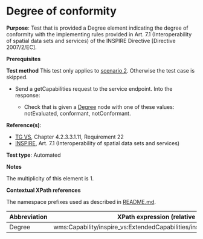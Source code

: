 # Degree of conformity

**Purpose**: Test that is provided a Degree element indicating the degree of conformity with the implementing rules provided in Art. 7.1 (Interoperability of spatial data sets and services) of the INSPIRE Directive [Directive 2007/2/EC].

**Prerequisites**

**Test method**
This test only applies to [scenario 2](./README.md#scenarios). Otherwise the test case is skipped.

* Send a getCapabilities request to the service endpoint. Into the response:

  * Check that is given a [Degree](#Degree) node with one of these values: notEvaluated, conformant, notConformant.

**Reference(s)**:
* [TG VS](./README.md#ref_TG_VS), Chapter 4.2.3.3.1.11, Requirement 22
* [INSPIRE](./README.md#ref_INSPIRE), Art. 7.1 (Interoperability of spatial data sets and services)

**Test type**: Automated

**Notes**

The multiplicity of this element is 1.

**Contextual XPath references**

The namespace prefixes used as described in [README.md](./README.md#namespaces).

Abbreviation                                               |  XPath expression (relative to /wms:WMS_Capabilities)
---------------------------------------------------------- | -------------------------------------------------------------------------
Degree <a name="Degree"></a> | wms:Capability/inspire_vs:ExtendedCapabilities/inspire_common:Conformity/inspire_common:Degree